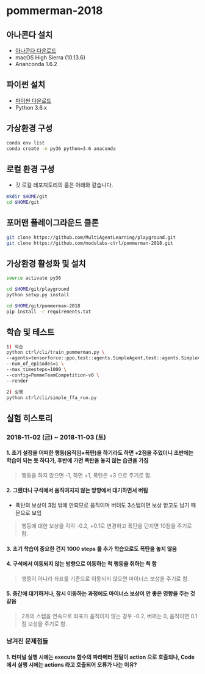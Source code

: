# pommerman-2018

## 아나콘다 설치
* [아나콘다 다운로드](https://www.anaconda.com/download)
* macOS High Sierra (10.13.6)
* Ananconda 1.6.2

## 파이썬 설치
* [파이썬 다운로드](https://www.python.org/downloads/)
* Python 3.6.x

## 가상환경 구성
```bash
conda env list
conda create -n py36 python=3.6 anaconda
```

## 로컬 환경 구성
* 깃 로컬 레포지토리의 홈은 아래와 같습니다.
```bash
mkdir $HOME/git
cd $HOME/git
```

## 포머맨 플레이그라운드 클론
```bash
git clone https://github.com/MultiAgentLearning/playground.git
git clone https://github.com/modulabs-ctrl/pommerman-2018.git
```

## 가상환경 활성화 및 설치
```bash
source activate py36

cd $HOME/git/playground
python setup.py install

cd $HOME/git/pommerman-2018
pip install -r requirements.txt
```

## 학습 및 테스트
```bash
1) 학습
python ctrl/cli/train_pommerman.py \
--agents=tensorforce::ppo,test::agents.SimpleAgent,test::agents.SimpleAgent,test::agents.SimpleAgent \
--num_of_episodes=1 \
--max_timesteps=1000 \
--config=PommeTeamCompetition-v0 \
--render

2) 실행
python ctrl/cli/simple_ffa_run.py

```

## 실험 히스토리
### 2018-11-02 (금) ~ 2018-11-03 (토)
#### 1. 초기 설정을 어떠한 행동(움직임+폭탄)을 하기라도 하면 +2점을 주었더니 초반에는 학습이 되는 듯 하다가, 후반에 가면 폭탄을 놓지 않는 습관을 가짐
> 행동을 하지 않으면 -1, 하면 +1, 폭탄은 +3 으로 주기로 함.
#### 2. 그랬더니 구석에서 움직여지지 않는 방향에서 대기하면서 버팀
* 폭탄의 보상이 3점 밖에 안되므로 움직이며 버텨도 3스텝이면 보상 받고도 남기 때문으로 보입
> 행동에 대한 보상을 각각 -0.2, +0.1로 변경하고 폭탄을 던지면 10점을 주기로 함.
#### 3. 초기 학습이 중요한 건지 1000 steps 를 추가 학습으로도 폭탄을 놓지 않음
#### 4. 구석에서 이동되지 않는 방향으로 이동하는 척 행동을 취하는 척 함 
> 행동이 아니라 좌표를 기준으로 이동되지 않으면 마이너스 보상을 주기로 함.
#### 5. 중간에 대기하거나, 잠시 이동하는 과정에도 마이너스 보상이 안 좋은 영향을 주는 것 같음
> 2개의 스텝을 연속으로 좌표가 움직이지 않는 경우 -0.2, 버퍼는 0, 움직이면 0.1점 보상을 주기로 함.


### 남겨진 문제점들
#### 1. 터미널 실행 시에는 execute 함수의 파라메터 전달이 action 으로 호출되나, Code 에서 실행 시에는 actions 라고 호출되어 오류가 나는 이유?

